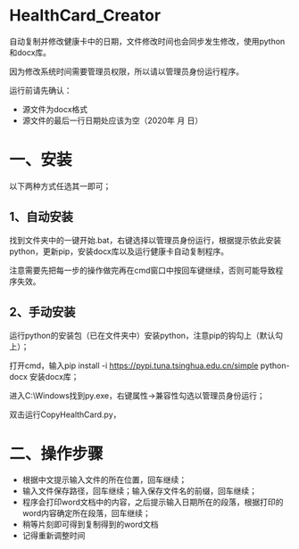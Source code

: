 # HealthCard_Creator
自动复制并修改健康卡中的日期，文件修改时间也会同步发生修改，使用python和docx库。

因为修改系统时间需要管理员权限，所以请以管理员身份运行程序。

运行前请先确认：

- 源文件为docx格式
- 源文件的最后一行日期处应该为空（2020年 月 日）

# 一、安装

以下两种方式任选其一即可；

## 1、自动安装

找到文件夹中的一键开始.bat，右键选择以管理员身份运行，根据提示依此安装python，更新pip，安装docx库以及运行健康卡自动复制程序。

注意需要先把每一步的操作做完再在cmd窗口中按回车键继续，否则可能导致程序失效。

## 2、手动安装

运行python的安装包（已在文件夹中）安装python，注意pip的钩勾上（默认勾上）；

打开cmd，输入pip install -i https://pypi.tuna.tsinghua.edu.cn/simple  python-docx 安装docx库；

进入C:\Windows找到py.exe，右键属性->兼容性勾选以管理员身份运行；

双击运行CopyHealthCard.py，

# 二、操作步骤

- 根据中文提示输入文件的所在位置，回车继续；
- 输入文件保存路径，回车继续；输入保存文件名的前缀，回车继续；
- 程序会打印word文档中的内容，之后提示输入日期所在的段落，根据打印的word内容确定所在段落，回车继续；
- 稍等片刻即可得到复制得到的word文档
- 记得重新调整时间

